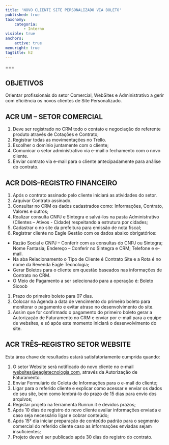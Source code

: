 ```yaml
---
title: 'NOVO CLIENTE SITE PERSONALIZADO VIA BOLETO'
published: true
taxonomy:
    categoria:
        - Interno
visible: true
anchors:
    active: true
menuright: true
tagtitle: h2
---
```


===

## OBJETIVOS
Orientar profissionais do setor Comercial, WebSites e Administrativo a gerir com eficiência os novos clientes de Site Personalizado.

## ACR UM – SETOR COMERCIAL
1. Deve ser registrado no CRM todo o contato e negociação do referente produto através de Cotações e Contrato;
1. Registrar todas as movimentações no Trello.
1. Escolher o domínio juntamente com o cliente;
1. Comunicar o setor administrativo via e-mail o fechamento com o novo cliente.
1. Enviar contrato via e-mail para o cliente antecipadamente para análise do contrato.

## ACR DOIS–REGISTRO FINANCEIRO
1. Após o contrato assinado pelo cliente iniciará as atividades do setor.
1. Arquivar Contrato assinado.
1. Consultar no CRM os dados cadastrados como: Informações, Contrato, Valores e outros;
1. Realizar consulta CNPJ e Sintegra e salvá-los na pasta Administrativo (Clientes – Ativos - Cidade) respeitando a estrutura por cidades;
1. Cadastrar o no site da prefeitura para emissão de nota fiscal;
1. Registrar cliente no Eagle Gestão com os dados abaixo obrigatórios:
- Razão Social e CNPJ – Conferir com as consultas do CNPJ ou Sintegra; Nome Fantasia; Endereço – Conferir no Sintegra e CRM; Telefone e e-mail.
- Na aba Relacionamento o Tipo de Cliente é Contrato Site e a Rota é no nome da Revenda Eagle Tecnologia;
- Gerar Boletos para o cliente em questão baseados nas informações de Contrato no CRM.
- O Meio de Pagamento a ser selecionado para a operação é: Boleto Sicoob
1. Prazo do primeiro boleto para 07 dias.
1. Colocar na Agenda a data de vencimento do primeiro boleto para monitorar o pagamento e evitar atraso no desenvolvimento do site.
1. Assim que for confirmado o pagamento do primeiro boleto gerar a Autorização de Faturamento no CRM e enviar por e-mail para a equipe de websites, e só após este momento iniciará o desenvolvimento do site.

## ACR TRÊS–REGISTRO SETOR WEBSITE
Esta área chave de resultados estará satisfatoriamente cumprida quando:
1. O setor Website será notificado do novo cliente no e-mail websites@eagletecnologia.com, através da Autorização de Faturamento.
1. Enviar Formulário de Coleta de Informações para o e-mail do cliente;
1. Ligar para o referido cliente e explicar como acessar e enviar os dados de seu site, bem como lembrá-lo do prazo de 15 dias para envio dos arquivos;
1. Registar projeto na ferramenta Runrun.it e devidos prazos;
1. Após 10 dias de registro do novo cliente avaliar informações enviada e caso seja necessário ligar e cobrar conteúdo;
1. Após 15° dia iniciar preparação de conteúdo padrão para o segmento comercial do referido cliente caso as informações enviadas sejam insuficientes;
7. Projeto deverá ser publicado após 30 dias do registro do contrato.